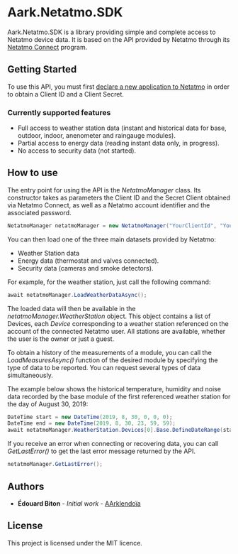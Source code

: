 ﻿# Aark.Netatmo.SDK

Aark.Netatmo.SDK is a library providing simple and complete access to Netatmo device data. It is based on the API provided by Netatmo through its [Netatmo Connect](https://dev.netatmo.com/) program.

## Getting Started

To use this API, you must first [declare a new application to Netatmo](https://dev.netatmo.com/myaccount/createanapp) in order to obtain a Client ID and a Client Secret.

### Currently supported features

* Full access to weather station data (instant and historical data for base, outdoor, indoor, anenometer and raingauge modules).
* Partial access to energy data (reading instant data only, in progress).
* No access to security data (not started).

## How to use

The entry point for using the API is the *NetatmoManager* class. Its constructor takes as parameters the Client ID and the Secret Client obtained via Netatmo Connect, as well as a Netatmo account identifier and the associated password.

```csharp
NetatmoManager netatmoManager = new NetatmoManager("YourClientId", "YourClientSecret", "NetatmoAccount", "NetatmoPassword");
```

You can then load one of the three main datasets provided by Netatmo:

* Weather Station data
* Energy data (thermostat and valves connected).
* Security data (cameras and smoke detectors).

For example, for the weather station, just call the following command:

```csharp
await netatmoManager.LoadWeatherDataAsync();
```

The loaded data will then be available in the *netatmoManager.WeatherStation* object. This object contains a list of Devices, each *Device* corresponding to a weather station referenced on the account of the connected Netatmo user. All stations are available, whether the user is the owner or just a guest.

To obtain a history of the measurements of a module, you can call the *LoadMeasuresAsync()* function of the desired module by specifying the type of data to be reported. You can request several types of data simultaneously.

The example below shows the historical temperature, humidity and noise data recorded by the base module of the first referenced weather station for the day of August 30, 2019:
```csharp
DateTime start = new DateTime(2019, 8, 30, 0, 0, 0);
DateTime end = new DateTime(2019, 8, 30, 23, 59, 59);
await netatmoManager.WeatherStation.Devices[0].Base.DefineDateRange(start, end).LoadMeasuresAsync(MeasuresFilters.Temperature | MeasuresFilters.Humidity | MeasuresFilters.Noise);
```
If you receive an error when connecting or recovering data, you can call *GetLastError()* to get the last error message returned by the API.

```csharp
netatmoManager.GetLastError();
```

## Authors

* **Édouard Biton** - *Initial work* - [AArklendoïa](https://www.aarklendoia.com)

## License

This project is licensed under the MIT licence.